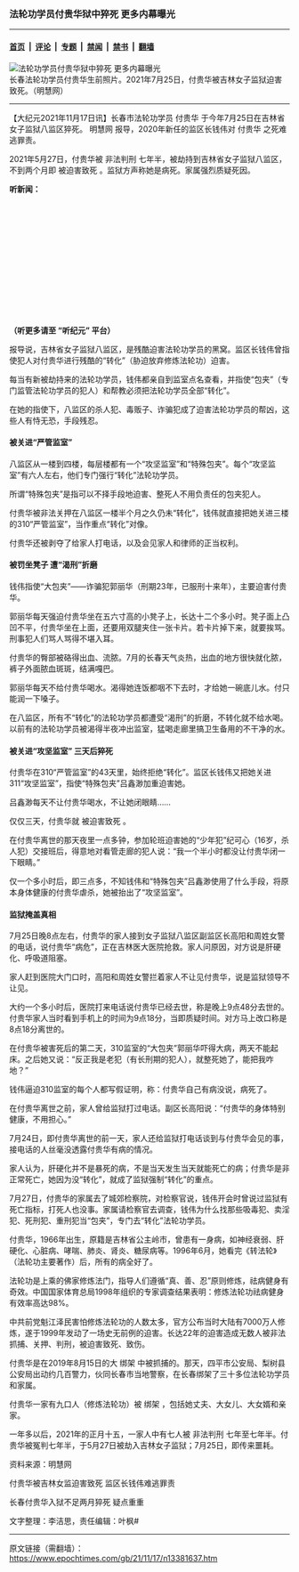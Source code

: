 ### 法轮功学员付贵华狱中猝死 更多内幕曝光

---

#### [首页](../../../..?n13381637) &nbsp;|&nbsp; [评论](../../../../../epoch-comment?n13381637) &nbsp;|&nbsp; [专题](../../../../../epoch-special?n13381637) &nbsp;|&nbsp; [禁闻](../../../../../epoch-news?n13381637) &nbsp;|&nbsp; [禁书](../../../../../books?n13381637) &nbsp;|&nbsp; [翻墙](https://github.com/gfw-breaker/nogfw/blob/master/README.md?n13381637)


<div><img alt="法轮功学员付贵华狱中猝死 更多内幕曝光" class="attachment-djy_600_400 size-djy_600_400 wp-post-image" src="https://i.epochtimes.com/assets/uploads/2021/11/id13382036-aad26cd4a3b49d103521ee51e6d8fc6a-600x400.jpg"/>
<div class="caption">
 长春法轮功学员付贵华生前照片。2021年7月25日，付贵华被吉林女子监狱迫害致死。（明慧网）
</div></div><hr/><div class="post_content" id="artbody" itemprop="articleBody">
 <!-- article content begin -->
 <p>
  【大纪元2021年11月17日讯】长春市法轮功学员
  <ok href="https://www.epochtimes.com/gb/tag/%E4%BB%98%E8%B4%B5%E5%8D%8E.html">
   付贵华
  </ok>
  于今年7月25日在吉林省女子监狱八监区猝死。
  <ok href="https://www.minghui.org">
   明慧网
  </ok>
  报导，2020年新任的监区长钱伟对
  <ok href="https://www.epochtimes.com/gb/tag/%E4%BB%98%E8%B4%B5%E5%8D%8E.html">
   付贵华
  </ok>
  之死难逃罪责。
 </p>
 <p>
  2021年5月27日，付贵华被
  <ok href="https://www.epochtimes.com/gb/tag/%E9%9D%9E%E6%B3%95%E5%88%A4%E5%88%91.html">
   非法判刑
  </ok>
  七年半，被劫持到吉林省女子监狱八监区，不到两个月即
  <ok href="https://www.epochtimes.com/gb/tag/%E8%A2%AB%E8%BF%AB%E5%AE%B3%E8%87%B4%E6%AD%BB.html">
   被迫害致死
  </ok>
  。监狱方声称她是病死。家属强烈质疑死因。
 </p>
 <p>
  <strong>
   听新闻：
  </strong>
 </p>
 <div style="width: 100%; height: 200px; margin-bottom: 20px; border-radius: 6px; overflow: hidden;">
 </div>
 <p>
  <strong>
   （听更多请至
   <ok href="https://www.epochtimes.com/gb/podcast.htm">
    “听纪元”
   </ok>
   平台）
  </strong>
 </p>
 <p>
  报导说，吉林省女子监狱八监区，是残酷迫害法轮功学员的黑窝。监区长钱伟曾指使犯人对付贵华进行残酷的“转化”（胁迫放弃修炼法轮功）迫害。
 </p>
 <p>
  每当有新被劫持来的法轮功学员，钱伟都亲自到监室点名查看，并指使“包夹”（专门监管法轮功学员的犯人）和帮教必须把法轮功学员全部“转化”。
 </p>
 <p>
  在她的指使下，八监区的杀人犯、毒贩子、诈骗犯成了迫害法轮功学员的帮凶，这些人有恃无恐，手段残忍。
 </p>
 <h4>
  被关进“严管监室”
 </h4>
 <p>
  八监区从一楼到四楼，每层楼都有一个“攻坚监室”和“特殊包夹”。每个“攻坚监室”有六人左右，他们专门强行“转化”法轮功学员。
 </p>
 <p>
  所谓“特殊包夹”是指可以不择手段地迫害、整死人不用负责任的包夹犯人。
 </p>
 <p>
  付贵华被非法关押在八监区一楼半个月之久仍未“转化”，钱伟就直接把她关进三楼的310“严管监室”，当作重点“转化”对像。
 </p>
 <p>
  付贵华还被剥夺了给家人打电话，以及会见家人和律师的正当权利。
 </p>
 <h4>
  被罚坐凳子 遭“渴刑”折磨
 </h4>
 <p>
  钱伟指使“大包夹”——诈骗犯郭丽华（刑期23年，已服刑十来年），主要迫害付贵华。
 </p>
 <p>
  郭丽华每天强迫付贵华坐在五六寸高的小凳子上，长达十二个多小时。凳子面上凸凹不平，付贵华坐在上面，还要用双腿夹住一张卡片。若卡片掉下来，就要挨骂。刑事犯人们骂人骂得不堪入耳。
 </p>
 <p>
  付贵华的臀部被硌得出血、流脓。7月的长春天气炎热，出血的地方很快就化脓，裤子外面脓血斑斑，结满嘎巴。
 </p>
 <p>
  郭丽华每天不给付贵华喝水。渴得她连饭都咽不下去时，才给她一碗底儿水。付只能润一下嗓子。
 </p>
 <p>
  在八监区，所有不“转化”的法轮功学员都遭受“渴刑”的折磨，不转化就不给水喝。以前有的法轮功学员被渴得半夜冲出监室，猛喝走廊里搞卫生备用的不干净的水。
 </p>
 <h4>
  被关进“攻坚监室” 三天后猝死
 </h4>
 <p>
  付贵华在310“严管监室”的43天里，始终拒绝“转化”。监区长钱伟又把她关进311“攻坚监室”，指使“特殊包夹”吕鑫渺加重迫害她。
 </p>
 <p>
  吕鑫渺每天不让付贵华喝水，不让她闭眼睛……
 </p>
 <p>
  仅仅三天，付贵华就
  <ok href="https://www.epochtimes.com/gb/tag/%E8%A2%AB%E8%BF%AB%E5%AE%B3%E8%87%B4%E6%AD%BB.html">
   被迫害致死
  </ok>
  。
 </p>
 <p>
  在付贵华离世的那天夜里一点多钟，参加轮班迫害她的“少年犯”纪可心（16岁，杀人犯）交接班后，得意地对看管走廊的犯人说：“我一个半小时都没让付贵华闭一下眼睛。”
 </p>
 <p>
  仅一个多小时后，即三点多，不知钱伟和“特殊包夹”吕鑫渺使用了什么手段，将原本身体健康的付贵华虐杀，她被抬出了“攻坚监室”。
 </p>
 <h4>
  监狱掩盖真相
 </h4>
 <p>
  7月25日晚8点左右，付贵华的家人接到女子监狱八监区副监区长高阳和周姓女警的电话，说付贵华“病危”，正在吉林医大医院抢救。家人问原因，对方说是肝硬化、呼吸道阻塞。
 </p>
 <p>
  家人赶到医院大门口时，高阳和周姓女警拦着家人不让见付贵华，说是监狱领导不让见。
 </p>
 <p>
  大约一个多小时后，医院打来电话说付贵华已经去世，称是晚上9点48分去世的。付贵华家人当时看到手机上的时间为9点18分，当即质疑时间。对方马上改口称是8点18分离世的。
 </p>
 <p>
  在付贵华被害死后的第二天，310监室的“大包夹”郭丽华吓得大病，两天不能起床。之后她又说：“反正我是老犯（有长刑期的犯人），就整死她了，能把我咋地？”
 </p>
 <p>
  钱伟逼迫310监室的每个人都写假证明，称：付贵华自己有病没说，病死了。
 </p>
 <p>
  在付贵华离世之前，家人曾给监狱打过电话。副区长高阳说：“付贵华的身体特别健康，不用担心。”
 </p>
 <p>
  7月24日，即付贵华离世的前一天，家人还给监狱打电话谈到与付贵华会见的事，接电话的人丝毫没透露付贵华有病的情况。
 </p>
 <p>
  家人认为，肝硬化并不是暴死的病，不是当天发生当天就能死亡的病；付贵华是非正常死亡，她因为没“转化”，就成了监狱强制“转化”的重点。
 </p>
 <p>
  7月27日，付贵华的家属去了城郊检察院，对检察官说，钱伟开会时曾说过监狱有死亡指标，打死人也没事。家属请检察官去调查，钱伟为什么找那些吸毒犯、卖淫犯、死刑犯、重刑犯当“包夹”，专门去“转化”法轮功学员。
 </p>
 <p>
  付贵华，1966年出生，原籍是吉林省公主岭市，曾患有一身病，如神经衰弱、肝硬化、心脏病、哮喘、肺炎、肾炎、糖尿病等。1996年6月，她看完《转法轮》（法轮功主要著作）后，所有的病全好了。
 </p>
 <p>
  法轮功是上乘的佛家修炼法门，指导人们遵循“真、善、忍”原则修炼，祛病健身有奇效。中国国家体育总局1998年组织的专家调查结果表明：修炼法轮功祛病健身有效率高达98%。
 </p>
 <p>
  中共前党魁江泽民害怕修炼法轮功的人数太多，官方公布当时大陆有7000万人修炼，遂于1999年发动了一场史无前例的迫害。长达22年的迫害造成无数人被非法抓捕、关押、判刑，被迫害致死、致伤。
 </p>
 <p>
  付贵华是在2019年8月15日的大
  <ok href="https://www.epochtimes.com/gb/tag/%E7%BB%91%E6%9E%B6.html">
   绑架
  </ok>
  中被抓捕的。那天，四平市公安局、梨树县公安局出动约几百警力，伙同长春市当地警察，在长春绑架了三十多位法轮功学员和家属。
 </p>
 <p>
  付贵华一家有九口人（修炼法轮功）被
  <ok href="https://www.epochtimes.com/gb/tag/%E7%BB%91%E6%9E%B6.html">
   绑架
  </ok>
  ，包括她丈夫、大女儿、大女婿和亲家。
 </p>
 <p>
  一年多以后，2021年的正月十五，一家人中有七人被
  <ok href="https://www.epochtimes.com/gb/tag/%E9%9D%9E%E6%B3%95%E5%88%A4%E5%88%91.html">
   非法判刑
  </ok>
  七年至七年半。付贵华被冤判七年半，于5月27日被劫入吉林女子监狱；7月25日，即传来噩耗。
 </p>
 <p>
  资料来源：明慧网
 </p>
 <p>
  <ok href="http://big5.minghui.org/mh/articles/2021/11/17/%E4%BB%98%E8%B2%B4%E8%8F%AF%E8%A2%AB%E5%90%89%E6%9E%97%E5%A5%B3%E7%9B%A3%E8%BF%AB%E5%AE%B3%E8%87%B4%E6%AD%BB-%E7%9B%A3%E5%8D%80%E9%95%B7%E9%8C%A2%E5%81%89%E9%9B%A3%E9%80%83%E7%BD%AA%E8%B2%AC-433702.html">
   付贵华被吉林女监迫害致死 监区长钱伟难逃罪责
  </ok>
 </p>
 <p>
  <ok href="http://big5.minghui.org/mh/articles/2021/7/31/长春付贵华入狱不足两月猝死-疑点重重-428920.html">
   长春付贵华入狱不足两月猝死 疑点重重
  </ok>
  <ok href="http://big5.minghui.org/mh/articles/2021/11/17/%E4%BB%98%E8%B2%B4%E8%8F%AF%E8%A2%AB%E5%90%89%E6%9E%97%E5%A5%B3%E7%9B%A3%E8%BF%AB%E5%AE%B3%E8%87%B4%E6%AD%BB-%E7%9B%A3%E5%8D%80%E9%95%B7%E9%8C%A2%E5%81%89%E9%9B%A3%E9%80%83%E7%BD%AA%E8%B2%AC-433702.html">
   <br/>
  </ok>
 </p>
 <p>
  文字整理：李洁思，责任编辑：叶枫#
 </p>
 <!-- article content end -->
 <div id="below_article_ad">
 </div>
</div>


---

原文链接（需翻墙）：https://www.epochtimes.com/gb/21/11/17/n13381637.htm
